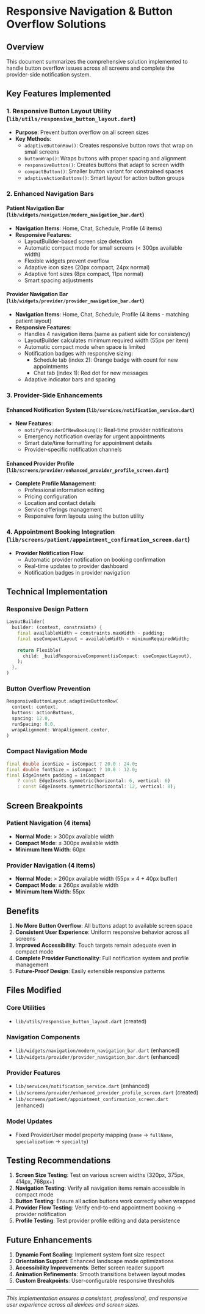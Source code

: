 # Responsive Navigation & Button Overflow Solutions

## Overview
This document summarizes the comprehensive solution implemented to handle button overflow issues across all screens and complete the provider-side notification system.

## Key Features Implemented

### 1. Responsive Button Layout Utility (`lib/utils/responsive_button_layout.dart`)
- **Purpose**: Prevent button overflow on all screen sizes
- **Key Methods**:
  - `adaptiveButtonRow()`: Creates responsive button rows that wrap on small screens
  - `buttonWrap()`: Wraps buttons with proper spacing and alignment
  - `responsiveButton()`: Creates buttons that adapt to screen width
  - `compactButton()`: Smaller button variant for constrained spaces
  - `adaptiveActionButtons()`: Smart layout for action button groups

### 2. Enhanced Navigation Bars

#### Patient Navigation Bar (`lib/widgets/navigation/modern_navigation_bar.dart`)
- **Navigation Items**: Home, Chat, Schedule, Profile (4 items)
- **Responsive Features**:
  - LayoutBuilder-based screen size detection
  - Automatic compact mode for small screens (< 300px available width)
  - Flexible widgets prevent overflow
  - Adaptive icon sizes (20px compact, 24px normal)
  - Adaptive font sizes (8px compact, 11px normal)
  - Smart spacing adjustments

#### Provider Navigation Bar (`lib/widgets/provider/provider_navigation_bar.dart`)
- **Navigation Items**: Home, Chat, Schedule, Profile (4 items - matching patient layout)
- **Responsive Features**:
  - Handles 4 navigation items (same as patient side for consistency)
  - LayoutBuilder calculates minimum required width (55px per item)
  - Automatic compact mode when space is limited
  - Notification badges with responsive sizing:
    - Schedule tab (index 2): Orange badge with count for new appointments
    - Chat tab (index 1): Red dot for new messages
  - Adaptive indicator bars and spacing

### 3. Provider-Side Enhancements

#### Enhanced Notification System (`lib/services/notification_service.dart`)
- **New Features**:
  - `notifyProviderOfNewBooking()`: Real-time provider notifications
  - Emergency notification overlay for urgent appointments
  - Smart date/time formatting for appointment details
  - Provider-specific notification channels

#### Enhanced Provider Profile (`lib/screens/provider/enhanced_provider_profile_screen.dart`)
- **Complete Profile Management**:
  - Professional information editing
  - Pricing configuration
  - Location and contact details
  - Service offerings management
  - Responsive form layouts using the button utility

### 4. Appointment Booking Integration (`lib/screens/patient/appointment_confirmation_screen.dart`)
- **Provider Notification Flow**:
  - Automatic provider notification on booking confirmation
  - Real-time updates to provider dashboard
  - Notification badges in provider navigation

## Technical Implementation

### Responsive Design Pattern
```dart
LayoutBuilder(
  builder: (context, constraints) {
    final availableWidth = constraints.maxWidth - padding;
    final useCompactLayout = availableWidth < minimumRequiredWidth;
    
    return Flexible(
      child: _buildResponsiveComponent(isCompact: useCompactLayout),
    );
  },
)
```

### Button Overflow Prevention
```dart
ResponsiveButtonLayout.adaptiveButtonRow(
  context: context,
  buttons: actionButtons,
  spacing: 12.0,
  runSpacing: 8.0,
  wrapAlignment: WrapAlignment.center,
)
```

### Compact Navigation Mode
```dart
final double iconSize = isCompact ? 20.0 : 24.0;
final double fontSize = isCompact ? 10.0 : 12.0;
final EdgeInsets padding = isCompact 
    ? const EdgeInsets.symmetric(horizontal: 6, vertical: 6)
    : const EdgeInsets.symmetric(horizontal: 12, vertical: 8);
```

## Screen Breakpoints

### Patient Navigation (4 items)
- **Normal Mode**: > 300px available width
- **Compact Mode**: ≤ 300px available width
- **Minimum Item Width**: 60px

### Provider Navigation (4 items)
- **Normal Mode**: > 260px available width (55px × 4 + 40px buffer)
- **Compact Mode**: ≤ 260px available width
- **Minimum Item Width**: 55px

## Benefits

1. **No More Button Overflow**: All buttons adapt to available screen space
2. **Consistent User Experience**: Uniform responsive behavior across all screens
3. **Improved Accessibility**: Touch targets remain adequate even in compact mode
4. **Complete Provider Functionality**: Full notification system and profile management
5. **Future-Proof Design**: Easily extensible responsive patterns

## Files Modified

### Core Utilities
- `lib/utils/responsive_button_layout.dart` (created)

### Navigation Components
- `lib/widgets/navigation/modern_navigation_bar.dart` (enhanced)
- `lib/widgets/provider/provider_navigation_bar.dart` (enhanced)

### Provider Features
- `lib/services/notification_service.dart` (enhanced)
- `lib/screens/provider/enhanced_provider_profile_screen.dart` (created)
- `lib/screens/patient/appointment_confirmation_screen.dart` (enhanced)

### Model Updates
- Fixed ProviderUser model property mapping (`name` → `fullName`, `specialization` → `specialty`)

## Testing Recommendations

1. **Screen Size Testing**: Test on various screen widths (320px, 375px, 414px, 768px+)
2. **Navigation Testing**: Verify all navigation items remain accessible in compact mode
3. **Button Testing**: Ensure all action buttons work correctly when wrapped
4. **Provider Flow Testing**: Verify end-to-end appointment booking → provider notification
5. **Profile Testing**: Test provider profile editing and data persistence

## Future Enhancements

1. **Dynamic Font Scaling**: Implement system font size respect
2. **Orientation Support**: Enhanced landscape mode optimizations
3. **Accessibility Improvements**: Better screen reader support
4. **Animation Refinements**: Smooth transitions between layout modes
5. **Custom Breakpoints**: User-configurable responsive thresholds

---

*This implementation ensures a consistent, professional, and responsive user experience across all devices and screen sizes.*
